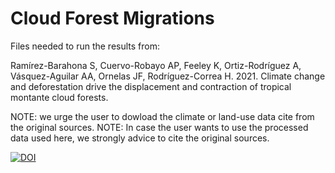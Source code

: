 # Cloud Forest Migrations
Files needed to run the results from:

Ramírez-Barahona S, Cuervo-Robayo AP, Feeley K, Ortiz-Rodríguez A, Vásquez-Aguilar AA, Ornelas JF, Rodríguez-Correa H. 2021. Climate change and deforestation drive the displacement and contraction of tropical montante cloud forests.

NOTE: we urge the user to dowload the climate or land-use data cite from the original sources. 
NOTE: In case the user wants to use the processed data used here, we strongly advice to cite the original sources.

[![DOI](https://zenodo.org/badge/402174680.svg)](https://zenodo.org/badge/latestdoi/402174680)
